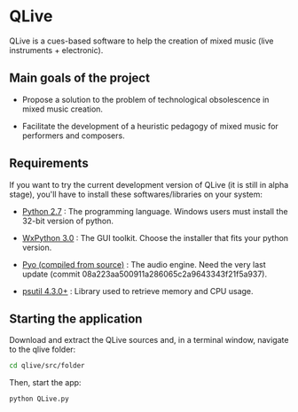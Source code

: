 QLive
=====

QLive is a cues-based software to help the creation of mixed music
(live instruments + electronic).

Main goals of the project
-------------------------

- Propose a solution to the problem of technological obsolescence in mixed 
  music creation.

- Facilitate the development of a heuristic pedagogy of mixed music for 
  performers and composers.

Requirements
------------

If you want to try the current development version of QLive (it is still in 
alpha stage), you'll have to install these softwares/libraries on your system:

- [Python 2.7](https://www.python.org/downloads/release/python-2712/) : The
  programming language. Windows users must install the 32-bit version of python.

- [WxPython 3.0](http://wxpython.org/download.php) : The GUI toolkit. Choose 
  the installer that fits your python version.

- [Pyo (compiled from source)](http://ajaxsoundstudio.com/software/pyo/) : The audio engine. 
  Need the very last update (commit 08a223aa500911a286065c2a9643343f21f5a937).

- [psutil 4.3.0+](https://pypi.python.org/pypi/psutil) : Library used to 
  retrieve memory and CPU usage.

Starting the application
------------------------

Download and extract the QLive sources and, in a terminal window, navigate 
to the qlive folder:

```bash
cd qlive/src/folder
```

Then, start the app:

```bash
python QLive.py
```
